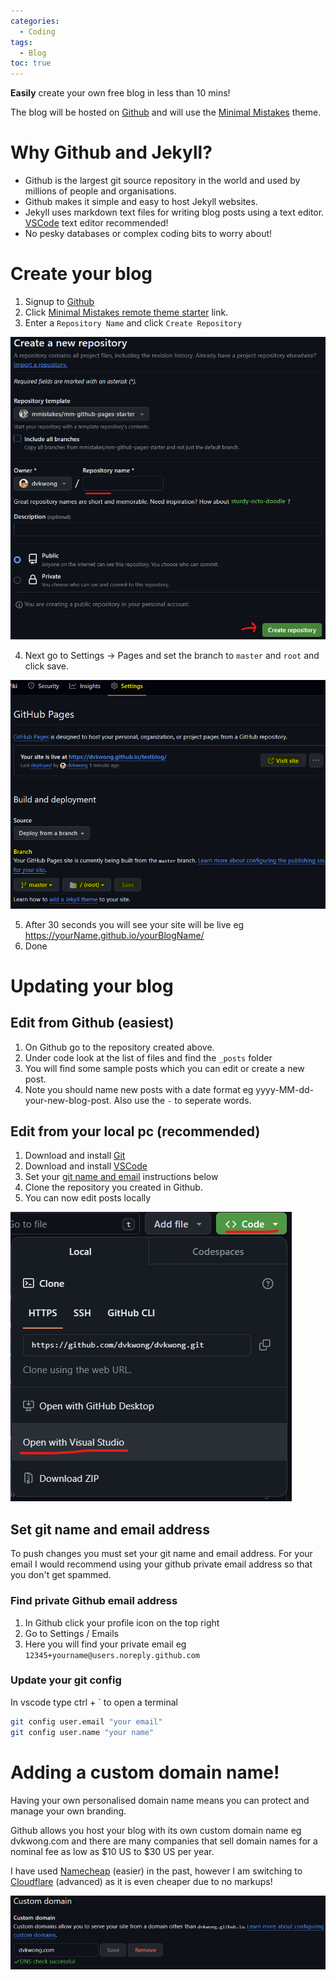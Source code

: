 ```yaml
---
categories:
  - Coding
tags:
  - Blog
toc: true
---
```


**Easily** create your own free blog in less than 10 mins!

The blog will be hosted on [Github](https://github.com) and will use the [Minimal Mistakes](https://mmistakes.github.io/minimal-mistakes/docs/quick-start-guide/) theme.

# Why Github and Jekyll?

* Github is the largest git source repository in the world and used by millions of people and organisations.
* Github makes it simple and easy to host Jekyll websites.
* Jekyll uses markdown text files for writing blog posts using a text editor. [VSCode](https://code.visualstudio.com/) text editor recommended!
* No pesky databases or complex coding bits to worry about!

# Create your blog

1. Signup to [Github](https://github.com)
2. Click [Minimal Mistakes remote theme starter](https://github.com/mmistakes/mm-github-pages-starter/generate) link.
3. Enter a `Repository Name` and click `Create Repository`

![Github Create Repository](/assets/posts/2024/GithubCreateRepository.png)

4. Next go to Settings -> Pages and set the branch to `master` and `root` and click save. 

![Github Settings Pages](/assets/posts/2024/GithubSettingsPages.png)

5. After 30 seconds you will see your site will be live eg https://yourName.github.io/yourBlogName/
6. Done

# Updating your blog

## Edit from Github (easiest)

1. On Github go to the repository created above.
2. Under code look at the list of files and find the `_posts` folder
3. You will find some sample posts which you can edit or create a new post.
4. Note you should name new posts with a date format eg yyyy-MM-dd-your-new-blog-post. Also use the `-` to seperate words.

## Edit from your local pc (recommended)

1. Download and install [Git](https://git-scm.com/downloads)
2. Download and install [VSCode](https://code.visualstudio.com/)
3. Set your [git name and email](#set-git-name-and-email-address) instructions below
3. Clone the repository you created in Github.
4. You can now edit posts locally

![Github Clone Repository](/assets/posts/2024/GithubCloneRepository.png)

## Set git name and email address

To push changes you must set your git name and email address. For your email I would recommend using your github private email address so that you don't get spammed. 

### Find private Github email address

1. In Github click your profile icon on the top right
2. Go to Settings / Emails
3. Here you will find your private email eg `12345+yourname@users.noreply.github.com`

### Update your git config

In vscode type ctrl + ` to open a terminal

```bash
git config user.email "your email"
git config user.name "your name"
```

# Adding a custom domain name!

Having your own personalised domain name means you can protect and manage your own branding.

Github allows you host your blog with its own custom domain name eg dvkwong.com and there are
 many companies that sell domain names for a nominal fee as low as $10 US to $30 US per year.

I have used [Namecheap](https://www.namecheap.com/) (easier) in the past, however 
I am switching to [Cloudflare](https://www.cloudflare.com/) (advanced) as it is even cheaper due to no markups!

![Github Custom Domain](/assets/posts/2024/GithubCustomDomain.png)